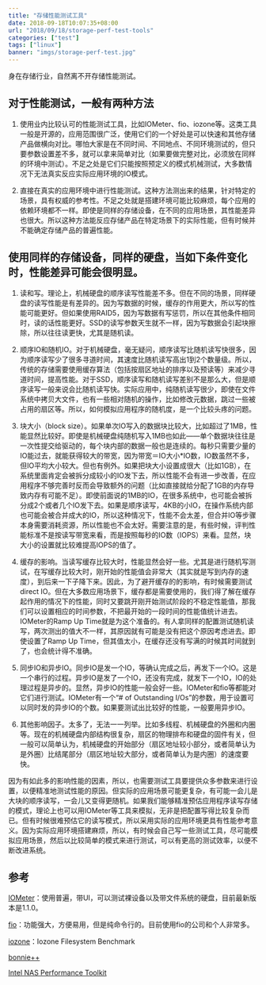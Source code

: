 ```yaml
---
title: "存储性能测试工具"
date: 2018-09-18T10:07:35+08:00
url: "2018/09/18/storage-perf-test-tools"
categories: ["test"]
tags: ["linux"]
banner: "imgs/storage-perf-test.jpg"
---
```


身在存储行业，自然离不开存储性能测试。

<!--more-->

## 对于性能测试，一般有两种方法

1. 使用业内比较认可的性能测试工具，比如IOMeter、fio、iozone等。这类工具一般是开源的，应用范围很广泛，使用它们的一个好处是可以快速和其他存储产品做横向对比。哪怕大家是在不同时间、不同地点、不同环境测试的，但只要参数设置差不多，就可以拿来简单对比（如果要做完整对比，必须放在同样的环境中测试）。不足之处是它们只能按照预定义的模式机械测试，大多数情况下无法真实反应实际应用环境的IO模式。

2. 直接在真实的应用环境中进行性能测试。这种方法测出来的结果，针对特定的场景，具有权威的参考性。不足之处就是搭建环境可能比较麻烦，每个应用的依赖环境都不一样。即使是同样的存储设备，在不同的应用场景，其性能差异也很大。所以这种方法能反应存储产品在特定场景下的实际性能，但有时候并不能确定存储产品的普遍性能。

## 使用同样的存储设备，同样的硬盘，当如下条件变化时，性能差异可能会很明显。

1. 读和写。理论上，机械硬盘的顺序读写性能差不多。但在不同的场景，同样硬盘的读写性能是有差异的。因为写数据的时候，缓存的作用更大，所以写的性能可能更好。但如果使用RAID5，因为写数据有写惩罚，所以在其他条件相同时，读的话性能更好。SSD的读写参数天生就不一样，因为写数据会引起块擦除，所以往往读更快，尤其是随机读。

2. 顺序IO和随机IO。对于机械硬盘，毫无疑问，顺序读写比随机读写快很多，因为顺序读写少了很多寻道时间，其速度比随机读写高出1到2个数量级。所以，传统的存储需要使用缓存算法（包括按扇区地址的排序以及预读等）来减少寻道时间，提高性能。对于SSD，顺序读写和随机读写差别不是那么大，但是顺序读写一般来说会比随机读写快。实际应用中，纯随机读写很少，即使在文件系统中拷贝大文件，也有一些相对随机的操作，比如修改元数据，跳过一些被占用的扇区等。所以，如何模拟应用程序的随机度，是一个比较头疼的问题。

3. 块大小（block size）。如果单次IO写入的数据块比较大，比如超过了1MB，性能显然比较好。即使是机械硬盘纯随机写入1MB也如此——单个数据块往往是一次性提交给驱动的，每个块内部的数据一般也是连续的。每秒只需要少量的IO能过去，就能获得较大的带宽，因为带宽＝IO大小*IO数，IO数虽然不多，但IO平均大小较大。但也有例外。如果把块大小设置成很大（比如1GB），在系统里面肯定会被拆分成较小的IO发下去，所以性能不会有进一步改善，在应用程序不够完善时反而会导致额外的问题（比如直接就给分配了1GB的内存导致内存有可能不足）。即使前面说的1MB的IO，在很多系统中，也可能会被拆分成2个或者几个IO发下去。如果是顺序读写，4KB的小IO，在操作系统内部也可能会被合并成大的IO，所以这种情况下，性能不会太差，但合并IO等步骤本身需要消耗资源，所以性能也不会太好。需要注意的是，有些时候，评判性能标准不是按读写带宽来看，而是按照每秒的IO数（IOPS）来看。显然，块大小的设置就比较难提高IOPS的值了。

4. 缓存的影响。当读写缓存比较大时，性能显然会好一些。尤其是进行随机写测试，在写缓存比较大时，刚开始的性能值会非常大（其实就是写到内存的速度），到后来一下子降下来。因此，为了避开缓存的的影响，有时候需要测试direct IO。但在大多数应用场景下，缓存都是需要使用的，我们得了解在缓存起作用的情况下的性能，同时又要跳开刚开始测试阶段的不稳定性能值，那我们可以设置相应的时间参数，不把最开始的一段时间的性能值统计进去。IOMeter的Ramp Up Time就是为这个准备的。有人拿同样的配置测试随机读写，两次测出的值大不一样，其原因就有可能是没有把这个原因考虑进去。即使设置了Ramp Up Time，但其值太小，在缓存还没有写满的时候其时间就到了，也会统计得不准确。

5. 同步IO和异步IO。同步IO是发一个IO，等确认完成之后，再发下一个IO。这是一个串行的过程。异步IO是发了一个IO，还没有完成，就发下一个IO，IO的处理过程是异步的。显然，异步IO的性能一般会好一些。IOMeter和fio等都能对它们进行测试。IOMeter有一个“# of Outstanding I/Os”的参数，用于设置可以同时发的异步IO的个数。如果要测试出比较好的性能，一般要用异步IO。

6. 其他影响因子。太多了，无法一一列举。比如多线程、机械硬盘的外圈和内圈等。现在的机械硬盘内部结构很复杂，扇区的物理排布和硬盘的固件有关，但一般可以简单认为，机械硬盘的开始部分（扇区地址较小部分，或者简单认为是外圈）比结尾部分（扇区地址较大部分，或者简单认为是内圈）的速度要快。

因为有如此多的影响性能的因素，所以，也需要测试工具要提供众多参数来进行设置，以便精准地测试性能的原因。但实际的应用场景可能更复杂，有可能一会儿是大块的顺序读写，一会儿又变得更随机。如果我们能够精准预估应用程序读写存储的模式，理论上也可以用IOMeter等工具来模拟，无非是把配置写得比较复杂而已。但有时候很难预估它的读写模式，所以采用实际的应用环境更具有性能参考意义。因为实际应用环境搭建麻烦，所以，有时候会自己写一些测试工具，尽可能模拟应用场景，然后以比较简单的模式来进行测试，可以有更高的测试效率，以便不断改进系统。

## 参考
[IOMeter](http://iometer.org)：使用普遍，带UI，可以测试裸设备以及带文件系统的硬盘，目前最新版本是1.1.0。

[fio](http://freshmeat.sourceforge.net/projects/fio)：功能强大，方便易用，但是纯命令行的。目前使用fio的公司和个人非常多。

[iozone](http://www.iozone.org)：Iozone Filesystem Benchmark

[bonnie++](http://www.textuality.com/bonnie/)

[Intel NAS Performance Toolkit](http://www.intel.com/products/server/storage/NAS_Perf_Toolkit.htm)
<!--more-->
